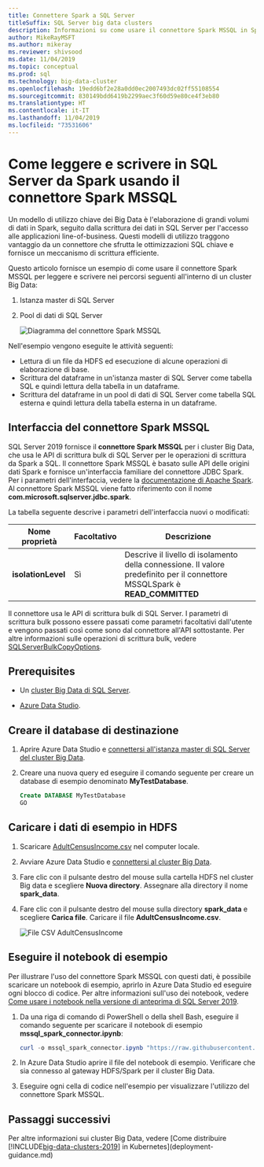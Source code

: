 ```yaml
---
title: Connettere Spark a SQL Server
titleSuffix: SQL Server big data clusters
description: Informazioni su come usare il connettore Spark MSSQL in Spark per operazioni di lettura e scrittura in SQL Server.
author: MikeRayMSFT
ms.author: mikeray
ms.reviewer: shivsood
ms.date: 11/04/2019
ms.topic: conceptual
ms.prod: sql
ms.technology: big-data-cluster
ms.openlocfilehash: 19edd6bf2e28a0dd0ec2007493dc02ff55108554
ms.sourcegitcommit: 830149bdd6419b2299aec3f60d59e80ce4f3eb80
ms.translationtype: HT
ms.contentlocale: it-IT
ms.lasthandoff: 11/04/2019
ms.locfileid: "73531606"
---
```

# <a name="how-to-read-and-write-to-sql-server-from-spark-using-the-mssql-spark-connector"></a>Come leggere e scrivere in SQL Server da Spark usando il connettore Spark MSSQL

Un modello di utilizzo chiave dei Big Data è l'elaborazione di grandi volumi di dati in Spark, seguito dalla scrittura dei dati in SQL Server per l'accesso alle applicazioni line-of-business. Questi modelli di utilizzo traggono vantaggio da un connettore che sfrutta le ottimizzazioni SQL chiave e fornisce un meccanismo di scrittura efficiente.

Questo articolo fornisce un esempio di come usare il connettore Spark MSSQL per leggere e scrivere nei percorsi seguenti all'interno di un cluster Big Data:

1. Istanza master di SQL Server
1. Pool di dati di SQL Server

   ![Diagramma del connettore Spark MSSQL](./media/spark-mssql-connector/mssql-spark-connector-diagram.png)

Nell'esempio vengono eseguite le attività seguenti:

- Lettura di un file da HDFS ed esecuzione di alcune operazioni di elaborazione di base.
- Scrittura del dataframe in un'istanza master di SQL Server come tabella SQL e quindi lettura della tabella in un dataframe.
- Scrittura del dataframe in un pool di dati di SQL Server come tabella SQL esterna e quindi lettura della tabella esterna in un dataframe.

## <a name="mssql-spark-connector-interface"></a>Interfaccia del connettore Spark MSSQL

SQL Server 2019 fornisce il **connettore Spark MSSQL** per i cluster Big Data, che usa le API di scrittura bulk di SQL Server per le operazioni di scrittura da Spark a SQL. Il connettore Spark MSSQL è basato sulle API delle origini dati Spark e fornisce un'interfaccia familiare del connettore JDBC Spark. Per i parametri dell'interfaccia, vedere la [documentazione di Apache Spark](http://spark.apache.org/docs/latest/sql-data-sources-jdbc.html). Al connettore Spark MSSQL viene fatto riferimento con il nome **com.microsoft.sqlserver.jdbc.spark**.

La tabella seguente descrive i parametri dell'interfaccia nuovi o modificati:

| Nome proprietà | Facoltativo | Descrizione |
|---|---|---|
| **isolationLevel** | Sì | Descrive il livello di isolamento della connessione. Il valore predefinito per il connettore MSSQLSpark è **READ_COMMITTED** |

Il connettore usa le API di scrittura bulk di SQL Server. I parametri di scrittura bulk possono essere passati come parametri facoltativi dall'utente e vengono passati così come sono dal connettore all'API sottostante. Per altre informazioni sulle operazioni di scrittura bulk, vedere [SQLServerBulkCopyOptions]( ../connect/jdbc/using-bulk-copy-with-the-jdbc-driver.md#sqlserverbulkcopyoptions).

## <a name="prerequisites"></a>Prerequisites

- Un [cluster Big Data di SQL Server](deploy-get-started.md).

- [Azure Data Studio](https://aka.ms/getazuredatastudio).

## <a name="create-the-target-database"></a>Creare il database di destinazione

1. Aprire Azure Data Studio e [connettersi all'istanza master di SQL Server del cluster Big Data](connect-to-big-data-cluster.md).

1. Creare una nuova query ed eseguire il comando seguente per creare un database di esempio denominato **MyTestDatabase**.

   ```sql
   Create DATABASE MyTestDatabase
   GO
   ```

## <a name="load-sample-data-into-hdfs"></a>Caricare i dati di esempio in HDFS

1. Scaricare [AdultCensusIncome.csv](https://amldockerdatasets.azureedge.net/AdultCensusIncome.csv) nel computer locale.

1. Avviare Azure Data Studio e [connettersi al cluster Big Data](connect-to-big-data-cluster.md).

1. Fare clic con il pulsante destro del mouse sulla cartella HDFS nel cluster Big data e scegliere **Nuova directory**. Assegnare alla directory il nome **spark_data**.

1. Fare clic con il pulsante destro del mouse sulla directory **spark_data** e scegliere **Carica file**. Caricare il file **AdultCensusIncome.csv**.

   ![File CSV AdultCensusIncome](./media/spark-mssql-connector/spark_data.png)

## <a name="run-the-sample-notebook"></a>Eseguire il notebook di esempio

Per illustrare l'uso del connettore Spark MSSQL con questi dati, è possibile scaricare un notebook di esempio, aprirlo in Azure Data Studio ed eseguire ogni blocco di codice. Per altre informazioni sull'uso dei notebook, vedere [Come usare i notebook nella versione di anteprima di SQL Server 2019](notebooks-guidance.md).

1. Da una riga di comando di PowerShell o della shell Bash, eseguire il comando seguente per scaricare il notebook di esempio **mssql_spark_connector.ipynb**:

   ```PowerShell
   curl -o mssql_spark_connector.ipynb "https://raw.githubusercontent.com/microsoft/sql-server-samples/master/samples/features/sql-big-data-cluster/spark/data-virtualization/mssql_spark_connector.ipynb"
   ```

1. In Azure Data Studio aprire il file del notebook di esempio. Verificare che sia connesso al gateway HDFS/Spark per il cluster Big Data.

1. Eseguire ogni cella di codice nell'esempio per visualizzare l'utilizzo del connettore Spark MSSQL.

## <a name="next-steps"></a>Passaggi successivi

Per altre informazioni sui cluster Big Data, vedere [Come distribuire [!INCLUDE[big-data-clusters-2019](../includes/ssbigdataclusters-ss-nover.md)] in Kubernetes](deployment-guidance.md)